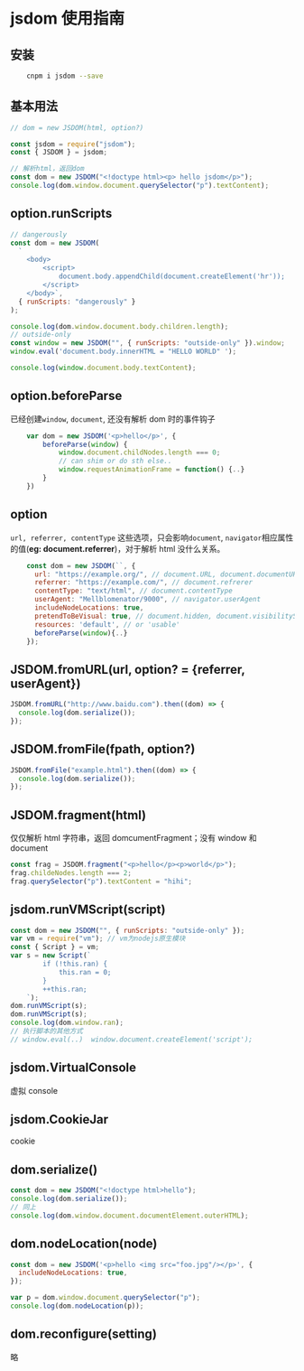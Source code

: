# jsdom 使用指南

## 安装

```bash
    cnpm i jsdom --save
```

## 基本用法

```js
// dom = new JSDOM(html, option?)

const jsdom = require("jsdom");
const { JSDOM } = jsdom;

// 解析html，返回dom
const dom = new JSDOM("<!doctype html><p> hello jsdom</p>");
console.log(dom.window.document.querySelector("p").textContent);
```

## option.runScripts

```js
// dangerously
const dom = new JSDOM(
  `
    <body>
        <script>
            document.body.appendChild(document.createElement('hr'));
        </script>
    </body>`,
  { runScripts: "dangerously" }
);

console.log(dom.window.document.body.children.length);
// outside-only
const window = new JSDOM("", { runScripts: "outside-only" }).window;
window.eval('document.body.innerHTML = "HELLO WORLD" ');

console.log(window.document.body.textContent);
```

## option.beforeParse

已经创建`window`, `document`, 还没有解析 dom 时的事件钩子

```js
    var dom = new JSDOM('<p>hello</p>', {
        beforeParse(window) {
            window.document.childNodes.length === 0;
            // can shim or do sth else..
            window.requestAnimationFrame = function() {..}
        }
    })
```

## option

`url, referrer, contentType` 这些选项，只会影响`document`, `navigator`相应属性的值(**eg: document.referrer**)，对于解析 html 没什么关系。

```js
    const dom = new JSDOM(``, {
      url: "https://example.org/", // document.URL, document.documentURI
      referrer: "https://example.com/", // document.refrerer
      contentType: "text/html", // document.contentType
      userAgent: "Mellblomenator/9000", // navigator.userAgent
      includeNodeLocations: true,
      pretendToBeVisual: true, // document.hidden, document.visibilityState, window.requestAnimationFrame
      resources: 'default', // or 'usable'
      beforeParse(window){..}
    });
```

## JSDOM.fromURL(url, option? = {referrer, userAgent})

```js
JSDOM.fromURL("http://www.baidu.com").then((dom) => {
  console.log(dom.serialize());
});
```

## JSDOM.fromFile(fpath, option?)

```js
JSDOM.fromFile("example.html").then((dom) => {
  console.log(dom.serialize());
});
```

## JSDOM.fragment(html)

仅仅解析 html 字符串，返回 domcumentFragment；没有 window 和 document

```js
const frag = JSDOM.fragment("<p>hello</p><p>world</p>");
frag.childeNodes.length === 2;
frag.querySelector("p").textContent = "hihi";
```

## jsdom.runVMScript(script)

```js
const dom = new JSDOM("", { runScripts: "outside-only" });
var vm = require("vm"); // vm为nodejs原生模块
const { Script } = vm;
var s = new Script(`
        if (!this.ran) {
            this.ran = 0;
        }
        ++this.ran;
    `);
dom.runVMScript(s);
dom.runVMScript(s);
console.log(dom.window.ran);
// 执行脚本的其他方式
// window.eval(..)  window.document.createElement('script');
```

## jsdom.VirtualConsole

虚拟 console

## jsdom.CookieJar

cookie

## dom.serialize()

```js
const dom = new JSDOM("<!doctype html>hello");
console.log(dom.serialize());
// 同上
console.log(dom.window.document.documentElement.outerHTML);
```

## dom.nodeLocation(node)

```js
const dom = new JSDOM('<p>hello <img src="foo.jpg"/></p>', {
  includeNodeLocations: true,
});

var p = dom.window.document.querySelector("p");
console.log(dom.nodeLocation(p));
```

## dom.reconfigure(setting)

略
